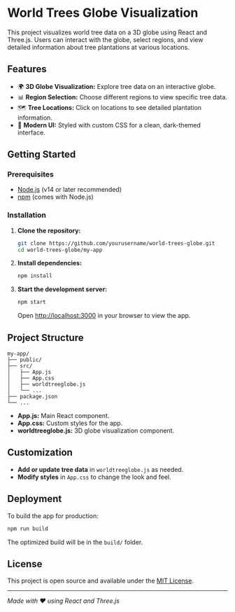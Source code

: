 # World Trees Globe Visualization

This project visualizes world tree data on a 3D globe using React and Three.js. Users can interact with the globe, select regions, and view detailed information about tree plantations at various locations.

## Features

- 🌍 **3D Globe Visualization:** Explore tree data on an interactive globe.
- 📊 **Region Selection:** Choose different regions to view specific tree data.
- 🗺️ **Tree Locations:** Click on locations to see detailed plantation information.
- 🎨 **Modern UI:** Styled with custom CSS for a clean, dark-themed interface.

## Getting Started

### Prerequisites

- [Node.js](https://nodejs.org/) (v14 or later recommended)
- [npm](https://www.npmjs.com/) (comes with Node.js)

### Installation

1. **Clone the repository:**
   ```bash
   git clone https://github.com/yourusername/world-trees-globe.git
   cd world-trees-globe/my-app
   ```

2. **Install dependencies:**
   ```bash
   npm install
   ```

3. **Start the development server:**
   ```bash
   npm start
   ```
   Open [http://localhost:3000](http://localhost:3000) in your browser to view the app.

## Project Structure

```
my-app/
├── public/
├── src/
│   ├── App.js
│   ├── App.css
│   ├── worldtreeglobe.js
│   └── ...
├── package.json
└── ...
```

- **App.js:** Main React component.
- **App.css:** Custom styles for the app.
- **worldtreeglobe.js:** 3D globe visualization component.

## Customization

- **Add or update tree data** in `worldtreeglobe.js` as needed.
- **Modify styles** in `App.css` to change the look and feel.

## Deployment

To build the app for production:
```bash
npm run build
```
The optimized build will be in the `build/` folder.

## License

This project is open source and available under the [MIT License](LICENSE).

---

*Made with ❤️ using React and Three.js*